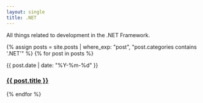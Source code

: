 ```yaml
---
layout: single
title: .NET
---
```


All things related to development in the .NET Framework.

{% assign posts = site.posts | where_exp: "post", "post.categories contains '.NET'" %}
{% for post in posts %}
  <p>
    {{ post.date | date: "%Y-%m-%d" }}
    <h3>
      <a href="{{ post.url }}">
        {{ post.title }}
      </a>
    </h3>
  </p>
{% endfor %}